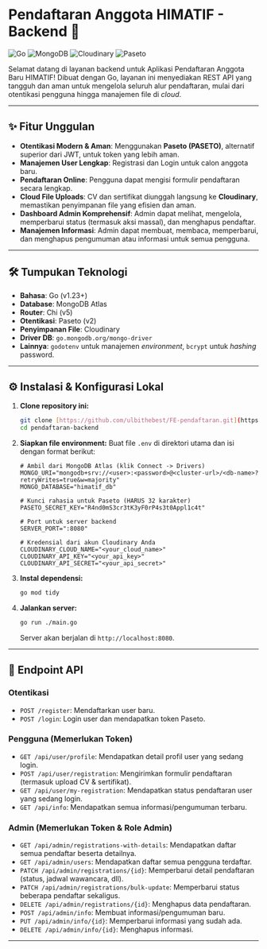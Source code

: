 # Pendaftaran Anggota HIMATIF - Backend 🚀

![Go](https://img.shields.io/badge/Go-00ADD8?style=for-the-badge&logo=go&logoColor=white)
![MongoDB](https://img.shields.io/badge/MongoDB-47A248?style=for-the-badge&logo=mongodb&logoColor=white)
![Cloudinary](https://img.shields.io/badge/Cloudinary-3448C5?style=for-the-badge&logo=Cloudinary&logoColor=white)
![Paseto](https://img.shields.io/badge/Paseto-000000?style=for-the-badge&logo=paseto&logoColor=white)

Selamat datang di layanan backend untuk Aplikasi Pendaftaran Anggota Baru HIMATIF! Dibuat dengan Go, layanan ini menyediakan REST API yang tangguh dan aman untuk mengelola seluruh alur pendaftaran, mulai dari otentikasi pengguna hingga manajemen file di *cloud*.


---

## ✨ Fitur Unggulan

-   **Otentikasi Modern & Aman**: Menggunakan **Paseto (PASETO)**, alternatif superior dari JWT, untuk token yang lebih aman.
-   **Manajemen User Lengkap**: Registrasi dan Login untuk calon anggota baru.
-   **Pendaftaran Online**: Pengguna dapat mengisi formulir pendaftaran secara lengkap.
-   **Cloud File Uploads**: CV dan sertifikat diunggah langsung ke **Cloudinary**, memastikan penyimpanan file yang efisien dan aman.
-   **Dashboard Admin Komprehensif**: Admin dapat melihat, mengelola, memperbarui status (termasuk aksi massal), dan menghapus pendaftar.
-   **Manajemen Informasi**: Admin dapat membuat, membaca, memperbarui, dan menghapus pengumuman atau informasi untuk semua pengguna.

---

## 🛠️ Tumpukan Teknologi

-   **Bahasa**: Go (v1.23+)
-   **Database**: MongoDB Atlas
-   **Router**: Chi (v5)
-   **Otentikasi**: Paseto (v2)
-   **Penyimpanan File**: Cloudinary
-   **Driver DB**: `go.mongodb.org/mongo-driver`
-   **Lainnya**: `godotenv` untuk manajemen *environment*, `bcrypt` untuk *hashing* password.

---

## ⚙️ Instalasi & Konfigurasi Lokal

1.  **Clone repository ini:**
    ```bash
    git clone [https://github.com/ulbithebest/FE-pendaftaran.git](https://github.com/ulbithebest/FE-pendaftaran.git)
    cd pendaftaran-backend
    ```

2.  **Siapkan file environment:**
    Buat file `.env` di direktori utama dan isi dengan format berikut:
    ```env
    # Ambil dari MongoDB Atlas (klik Connect -> Drivers)
    MONGO_URI="mongodb+srv://<user>:<password>@<cluster-url>/<db-name>?retryWrites=true&w=majority"
    MONGO_DATABASE="himatif_db"

    # Kunci rahasia untuk Paseto (HARUS 32 karakter)
    PASETO_SECRET_KEY="R4nd0mS3cr3tK3yF0rP4s3t0Appl1c4t"

    # Port untuk server backend
    SERVER_PORT=":8080"
    
    # Kredensial dari akun Cloudinary Anda
    CLOUDINARY_CLOUD_NAME="<your_cloud_name>"
    CLOUDINARY_API_KEY="<your_api_key>"
    CLOUDINARY_API_SECRET="<your_api_secret>"
    ```

3.  **Instal dependensi:**
    ```bash
    go mod tidy
    ```

4.  **Jalankan server:**
    ```bash
    go run ./main.go
    ```
    Server akan berjalan di `http://localhost:8080`.

---

## 📝 Endpoint API

### Otentikasi
- `POST /register`: Mendaftarkan user baru.
- `POST /login`: Login user dan mendapatkan token Paseto.

### Pengguna (Memerlukan Token)
- `GET /api/user/profile`: Mendapatkan detail profil user yang sedang login.
- `POST /api/user/registration`: Mengirimkan formulir pendaftaran (termasuk upload CV & sertifikat).
- `GET /api/user/my-registration`: Mendapatkan status pendaftaran user yang sedang login.
- `GET /api/info`: Mendapatkan semua informasi/pengumuman terbaru.

### Admin (Memerlukan Token & Role Admin)
- `GET /api/admin/registrations-with-details`: Mendapatkan daftar semua pendaftar beserta detailnya.
- `GET /api/admin/users`: Mendapatkan daftar semua pengguna terdaftar.
- `PATCH /api/admin/registrations/{id}`: Memperbarui detail pendaftaran (status, jadwal wawancara, dll).
- `PATCH /api/admin/registrations/bulk-update`: Memperbarui status beberapa pendaftar sekaligus.
- `DELETE /api/admin/registrations/{id}`: Menghapus data pendaftaran.
- `POST /api/admin/info`: Membuat informasi/pengumuman baru.
- `PUT /api/admin/info/{id}`: Memperbarui informasi yang sudah ada.
- `DELETE /api/admin/info/{id}`: Menghapus informasi.

---
